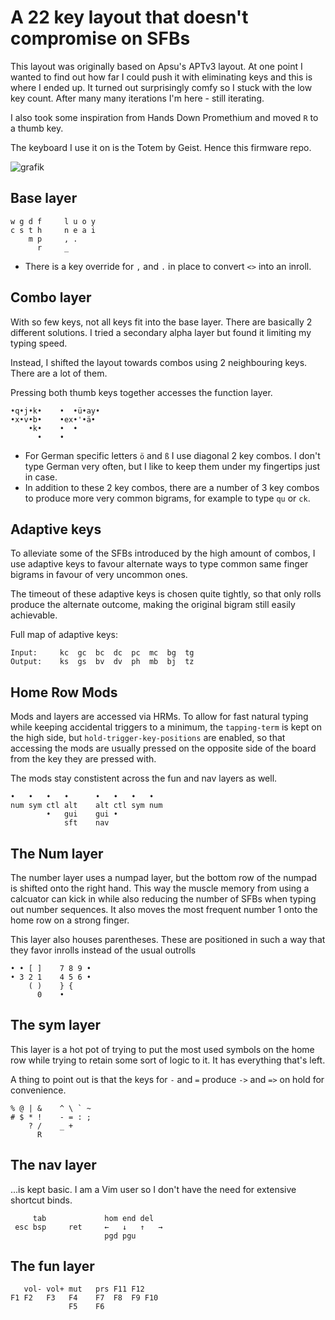 # A 22 key layout that doesn't compromise on SFBs 
This layout was originally based on Apsu's APTv3 layout. At one point I wanted to find out how far I could push it with eliminating keys and this is where I ended up. It turned out surprisingly comfy so I stuck with the low key count. After many many iterations I'm here - still iterating.

I also took some inspiration from Hands Down Promethium and moved `R` to a thumb key.

The keyboard I use it on is the Totem by Geist. Hence this firmware repo.

![grafik](https://github.com/user-attachments/assets/81a5aa6d-513b-49e9-b02b-96f011a3189e)

## Base layer
```
w g d f     l u o y
c s t h     n e a i
    m p     , .  
      r     _ 
```

- There is a key override for `,` and `.` in place to convert `<>` into an inroll.

## Combo layer
With so few keys, not all keys fit into the base layer. There are basically 2 different solutions. I tried a secondary alpha layer but found it limiting my typing speed.

Instead, I shifted the layout towards combos using 2 neighbouring keys. There are a lot of them.

Pressing both thumb keys together accesses the function layer.

```
•q•j•k•    •  •ü•ay•
•x•v•b•    •ex•'•ä•
    •k•    •  •
      •    • 
```
- For German specific letters `ö` and `ß` I use diagonal 2 key combos. I don't type German very often, but I like to keep them under my fingertips just in case. 
- In addition to these 2 key combos, there are a number of 3 key combos to produce more very common bigrams, for example to type `qu` or `ck`.

## Adaptive keys
To alleviate some of the SFBs introduced by the high amount of combos, I use adaptive keys to favour alternate ways to type common same finger bigrams in favour of very uncommon ones. 

The timeout of these adaptive keys is chosen quite tightly, so that only rolls produce the alternate outcome, making the original bigram still easily achievable.

Full map of adaptive keys:
```
Input:     kc  gc  bc  dc  pc  mc  bg  tg
Output:    ks  gs  bv  dv  ph  mb  bj  tz
```

## Home Row Mods
Mods and layers are accessed via HRMs. To allow for fast natural typing while keeping accidental triggers to a minimum, the `tapping-term` is kept on the high side, but `hold-trigger-key-positions` are enabled, so that accessing the mods are usually pressed on the opposite side of the board from the key they are pressed with.

The mods stay constistent across the fun and nav layers as well.

```
•   •   •   •      •   •   •   •
num sym ctl alt    alt ctl sym num
        •   gui    gui • 
            sft    nav 
```

## The Num layer
The number layer uses a numpad layer, but the bottom row of the numpad is shifted onto the right hand. This way the muscle memory from using a calcuator can kick in while also reducing the number of SFBs when typing out number sequences. It also moves the most frequent number 1 onto the home row on a strong finger.

This layer also houses parentheses. These are positioned in such a way that they favor inrolls instead of the usual outrolls
```
• • [ ]    7 8 9 •
• 3 2 1    4 5 6 •
    ( )    } {
      0    •  
```

## The sym layer
This layer is a hot pot of trying to put the most used symbols on the home row while trying to retain some sort of logic to it. It has everything that's left.

A thing to point out is that the keys for `-` and `=` produce `->` and `=>` on hold for convenience.

```
% @ | &    ^ \ ` ~
# $ * !    - = : ;
    ? /    _ +
      R 
```

## The nav layer
...is kept basic. I am a Vim user so I don't have the need for extensive shortcut binds.

```
     tab             hom end del
 esc bsp     ret     ←   ↓   ↑   →
                     pgd pgu
```

## The fun layer
```
   vol- vol+ mut   prs F11 F12
F1 F2   F3   F4    F7  F8  F9 F10
             F5    F6
```
